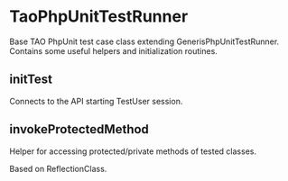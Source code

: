 <!--
parent: Guidelines
created_at: '2015-07-02 10:25:23'
updated_at: '2015-07-02 10:25:23'
authors:
    - 'Konstantin Sasim'
tags:
    - Guidelines
-->

TaoPhpUnitTestRunner
====================

Base TAO PhpUnit test case class extending GenerisPhpUnitTestRunner. Contains some useful helpers and initialization routines.

initTest
--------

Connects to the API starting TestUser session.

invokeProtectedMethod
---------------------

Helper for accessing protected/private methods of tested classes.<br/>

Based on ReflectionClass.


